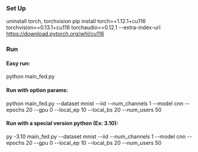 ###  Set Up
uninstall torch, torchvision
pip install torch==1.12.1+cu116 torchvision==0.13.1+cu116 torchaudio==0.12.1 --extra-index-url https://download.pytorch.org/whl/cu116
 
### Run
#### Easy run: 
python main_fed.py

#### Run with option params:
python main_fed.py --dataset mnist --iid --num_channels 1 --model cnn --epochs 20 --gpu 0 --local_ep 10 --local_bs 20 --num_users 50 

#### Run with a special version python (Ex: 3.10):  
py -3.10 main_fed.py --dataset mnist --iid --num_channels 1 --model cnn --epochs 20 --gpu 0 --local_ep 10 --local_bs 20 --num_users 50 
